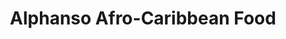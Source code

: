 ---
title: "Alphanso Afro-Caribbean Food"
url: /aldershot/alphanso-afro-caribbean-food/
shop: Lebensmittel
---